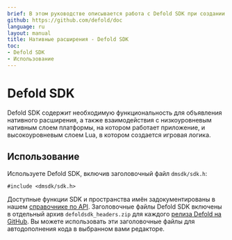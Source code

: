 ```yaml
---
brief: В этом руководстве описывается работа с Defold SDK при создании нативных расширений.
github: https://github.com/defold/doc
language: ru
layout: manual
title: Нативные расширения - Defold SDK
toc:
- Defold SDK
- Использование
---
```


# Defold SDK

Defold SDK содержит необходимую функциональность для объявления нативного расширения, а также взаимодействия с низкоуровневым нативным слоем платформы, на котором работает приложение, и высокоуровневым слоем Lua, в котором создается игровая логика.

## Использование

Используете Defold SDK, включив заголовочный файл `dmsdk/sdk.h`:

    #include <dmsdk/sdk.h>
    
Доступные функции SDK и пространства имён задокументированы в нашем [справочнике по API](/ref/overview_cpp). Заголовочные файлы Defold SDK включены в отдельный архив `defoldsdk_headers.zip` для каждого [релиза Defold на GitHub](https://github.com/defold/defold/releases). Вы можете использовать эти заголовочные файлы для автодополнения кода в выбранном вами редакторе.